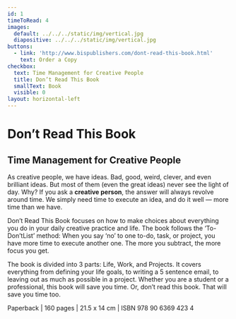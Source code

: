```yaml
---
id: 1
timeToRead: 4
images:
  default: ../../../static/img/vertical.jpg
  diapositive: ../../../static/img/vertical.jpg
buttons:
  - link: 'http://www.bispublishers.com/dont-read-this-book.html'
    text: Order a Copy
checkbox:
  text: Time Management for Creative People
  title: Don’t Read This Book
  smallText: Book
  visible: 0
layout: horizontal-left
---
```


# Don’t Read This Book

## Time Management for Creative People

As creative people, we have ideas. Bad, good, weird, clever, and even brilliant ideas. But most of them (even the great ideas) never see the light of day. Why? If you ask a <strong>creative person</strong>, the answer will always revolve around time. We simply need time to execute an idea, and do it well — more time than we have.

Don’t Read This Book focuses on how to make choices about everything you do in your daily creative practice and life. The book follows the ‘To-Don’tList’ method: When you say ‘no’ to one to-do, task, or project, you have more time to execute another one. The more you subtract, the more focus you get.

The book is divided into 3 parts: Life, Work, and Projects. It covers everything from defining your life goals, to writing a 5 sentence email, to leaving out as much as possible in a project. Whether you are a student or a professional, this book will save you time. Or, don’t read this book. That will save you time too.

Paperback | 160 pages | 21.5 x 14 cm | ISBN 978 90 6369 423 4
